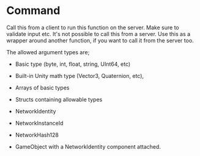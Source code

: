 # Command

Call this from a client to run this function on the server. Make sure to
validate input etc. It's not possible to call this from a server. Use this as a
wrapper around another function, if you want to call it from the server too.

The allowed argument types are;

-   Basic type (byte, int, float, string, UInt64, etc)

-   Built-in Unity math type (Vector3, Quaternion, etc),

-   Arrays of basic types

-   Structs containing allowable types

-   NetworkIdentity

-   NetworkInstanceId

-   NetworkHash128

-   GameObject with a NetworkIdentity component attached.
